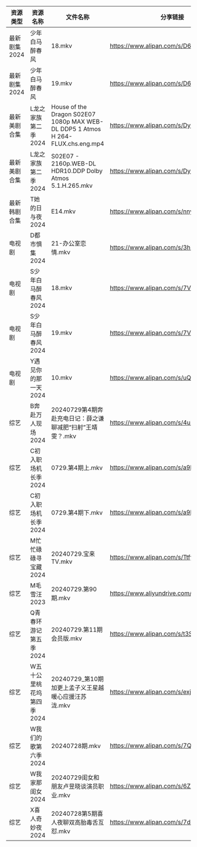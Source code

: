 | 资源类型     | 资源名称            | 文件名称                                                                            | 分享链接                                      | 更新时间                |
| -------- | --------------- | ------------------------------------------------------------------------------- | ----------------------------------------- | ------------------- |
| 最新剧集2024 | 少年白马醉春风         | 18.mkv                                                                          | https://www.alipan.com/s/D6JGWUozsa3      | 2024-07-29 14:10:02 |
| 最新剧集2024 | 少年白马醉春风         | 19.mkv                                                                          | https://www.alipan.com/s/D6JGWUozsa3      | 2024-07-29 14:10:02 |
| 最新美剧合集   | L龙之家族第二季2024    | House of the Dragon S02E07 1080p MAX WEB-DL DDP5 1 Atmos H 264-FLUX.chs.eng.mp4 | https://www.alipan.com/s/DyvLf3chM2K      | 2024-07-29 12:09:17 |
| 最新美剧合集   | L龙之家族第二季2024    | S02E07 - 2160p.WEB-DL HDR10.DDP Dolby Atmos 5.1.H.265.mkv                       | https://www.alipan.com/s/DyvLf3chM2K      | 2024-07-29 12:09:16 |
| 最新韩剧合集   | T她的日与夜2024      | E14.mkv                                                                         | https://www.alipan.com/s/nnyTdgGkMzK      | 2024-07-29 00:09:25 |
| 电视剧      | D都市惧集2024       | 21-办公室恋情.mkv                                                                    | https://www.alipan.com/s/3h7mz7XVT7D      | 2024-07-29 14:05:23 |
| 电视剧      | S少年白马醉春风2024    | 18.mkv                                                                          | https://www.alipan.com/s/7ViyPGoKdyN      | 2024-07-29 14:06:19 |
| 电视剧      | S少年白马醉春风2024    | 19.mkv                                                                          | https://www.alipan.com/s/7ViyPGoKdyN      | 2024-07-29 14:06:19 |
| 电视剧      | Y遇见你的那一天2024    | 10.mkv                                                                          | https://www.alipan.com/s/uQ2Vgm56dsn      | 2024-07-29 14:07:04 |
| 综艺       | B奔赴万人现场2024     | 20240729第4期奔赴充电日记：薛之谦聊减肥“扫射”王靖雯？.mkv                                            | https://www.alipan.com/s/4u7m3VMcqux      | 2024-07-29 14:07:17 |
| 综艺       | C初入职场机长季2024    | 0729.第4期上.mkv                                                                   | https://www.alipan.com/s/a9hmC3o2B18      | 2024-07-29 14:07:31 |
| 综艺       | C初入职场机长季2024    | 0729.第4期下.mkv                                                                   | https://www.alipan.com/s/a9hmC3o2B18      | 2024-07-29 14:07:31 |
| 综艺       | M忙忙碌碌寻宝藏2024    | 20240729.宝来TV.mkv                                                               | https://www.alipan.com/s/TtfyudAgS8v      | 2024-07-29 14:08:03 |
| 综艺       | M毛雪汪2023        | 20240729.第90期.mkv                                                               | https://www.aliyundrive.com/s/asPqfgPRqAg | 2024-07-29 14:08:06 |
| 综艺       | Q青春环游记第五季2024   | 20240729.第11期会员版.mkv                                                            | https://www.alipan.com/s/t3StjPH9G3k      | 2024-07-29 14:08:24 |
| 综艺       | W五十公里桃花坞第四季2024 | 20240729_第10期加更上孟子义王星越暖心应援汪苏泷.mkv                                               | https://www.alipan.com/s/exjYEbxNRBJ      | 2024-07-29 14:08:50 |
| 综艺       | W我们的歌第六季2024    | 20240728期.mkv                                                                   | https://www.alipan.com/s/7QHb1Czg7nU      | 2024-07-29 00:08:34 |
| 综艺       | W我家那闺女2024      | 20240729闺女和朋友卢昱晓谈演员职业.mkv                                                       | https://www.alipan.com/s/6Zh3yAep1kC      | 2024-07-29 14:08:55 |
| 综艺       | X喜人奇妙夜2024      | 20240728第5期喜人夜聊双高胎毒舌互怼.mkv                                                      | https://www.alipan.com/s/7dsoE9PKtJZ      | 2024-07-29 00:08:39 |
